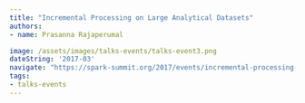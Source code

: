 ```yaml
---
title: "Incremental Processing on Large Analytical Datasets"
authors:
- name: Prasanna Rajaperumal 

image: /assets/images/talks-events/talks-event3.png
dateString: '2017-03'
navigate: "https://spark-summit.org/2017/events/incremental-processing-on-large-analytical-datasets/"
tags:
- talks-events
---
```

